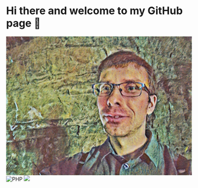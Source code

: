 # Hi there and welcome to my GitHub page 👋

<!--
**GeorgiNiagulov/GeorgiNiagulov** is a ✨ _special_ ✨ repository because its `README.md` (this file) appears on your GitHub profile.

Here are some ideas to get you started:

- 🔭 I’m currently working on ...
- 🌱 I’m currently learning ...
- 👯 I’m looking to collaborate on ...
- 🤔 I’m looking for help with ...
- 💬 Ask me about ...
- 📫 How to reach me: ...
- 😄 Pronouns: ...
- ⚡ Fun fact: ...
-->
<img src="/SlQU3mbWmPLSsMYg_20180812_154823.png" alt="banner" align="center" />
<img alt="PHP" src="https://img.shields.io/badge/PHP-777BB4?logo=php&logoColor=white&style=for-the-badge" />
<img src="https://github-readme-stats.vercel.app/api?username=GeorgiNiagulov" />
